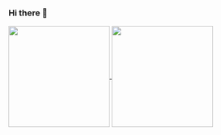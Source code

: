 ### Hi there 👋

<a href="https://github.com/russssl">
  <img height=200 align="center" src="github-readme-stats-alpha-three-51.vercel.app/api?username=russssl&show=reviews,prs_merged_percentage&show_icons=true&theme=transparent" />
</a>
<a href="https://github.com/russssl">
  <img height=200 align="center" src=github-readme-stats-alpha-three-51.vercel.app/api/top-langs?username=russssl&layout=compact&langs_count=15&card_width=320&theme=transparent" />
</a>
